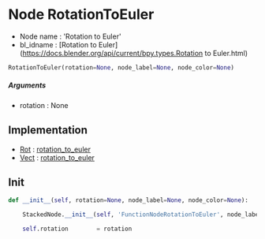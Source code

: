 # Node RotationToEuler

- Node name : 'Rotation to Euler'
- bl_idname : [Rotation to Euler](https://docs.blender.org/api/current/bpy.types.Rotation to Euler.html)


``` python
RotationToEuler(rotation=None, node_label=None, node_color=None)
```
##### Arguments

- rotation : None

## Implementation

- [Rot](/docs/GeoNodes/Rot.md) : [rotation_to_euler](/docs/GeoNodes/Rot.md#rotation_to_euler)
- [Vect](/docs/GeoNodes/Vect.md) : [rotation_to_euler](/docs/GeoNodes/Vect.md#rotation_to_euler)

## Init

``` python
def __init__(self, rotation=None, node_label=None, node_color=None):

    StackedNode.__init__(self, 'FunctionNodeRotationToEuler', node_label=node_label, node_color=node_color)

    self.rotation        = rotation
```
